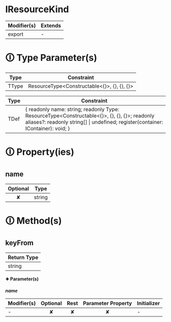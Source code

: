 # IResourceKind

| Modifier(s)                            | Extends                                    |
|----------------------------------------|--------------------------------------------|
| export | - |

# &#128712; Type Parameter(s)

| Type  | Constraint                                              |
| ----- | ------------------------------------------------------- |
| TType | ResourceType&lt;Constructable&lt;{}&gt;, {}, {}, {}&gt; |

| Type | Constraint                                                                                                                                                                                       |
| ---- | ------------------------------------------------------------------------------------------------------------------------------------------------------------------------------------------------ |
| TDef | { readonly name: string; readonly Type: ResourceType&lt;Constructable&lt;{}&gt;, {}, {}, {}&gt;; readonly aliases?: readonly string[] &#124; undefined; register(container: IContainer): void; } |

# &#128712; Property(ies)

## name

| Optional                           | Type                         |
|:----------------------------------:|------------------------------|
| ✘ | string |

# &#128712; Method(s)

## keyFrom

| Return Type                       |
|-----------------------------------|
| string |

**&#128966; Parameter(s)**

_**name**_

| Modifier(s)                              | Optional                           | Rest                          | Parameter Property                          | Initializer                       |
|------------------------------------------|:----------------------------------:|:-----------------------------:|:-------------------------------------------:|-----------------------------------|
| - | ✘  | ✘ | ✘ | - |
